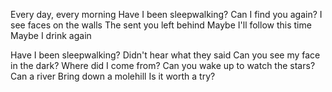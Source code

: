 Every day, every morning
Have I been sleepwalking?
Can I find you again?
I see faces on the walls
The sent you left behind
Maybe I'll follow this time
Maybe I drink again

Have I been sleepwalking?
Didn't hear what they said
Can you see my face in the dark?
Where did I come from?
Can you wake up to watch the stars?
Can a river
Bring down a molehill
Is it worth a try?